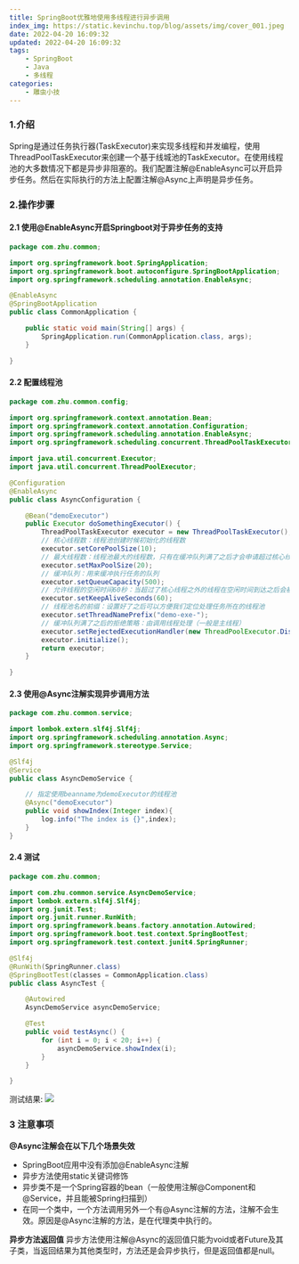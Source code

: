 ```yaml
---
title: SpringBoot优雅地使用多线程进行异步调用
index_img: https://static.kevinchu.top/blog/assets/img/cover_001.jpeg
date: 2022-04-20 16:09:32
updated: 2022-04-20 16:09:32
tags:
    - SpringBoot
    - Java
    - 多线程
categories:
    - 雕虫小技
---
```

### 1.介绍
Spring是通过任务执行器(TaskExecutor)来实现多线程和并发编程，使用ThreadPoolTaskExecutor来创建一个基于线城池的TaskExecutor。在使用线程池的大多数情况下都是异步非阻塞的。我们配置注解@EnableAsync可以开启异步任务。然后在实际执行的方法上配置注解@Async上声明是异步任务。

### 2.操作步骤

#### 2.1 使用@EnableAsync开启Springboot对于异步任务的支持

```JAVA
package com.zhu.common;

import org.springframework.boot.SpringApplication;
import org.springframework.boot.autoconfigure.SpringBootApplication;
import org.springframework.scheduling.annotation.EnableAsync;

@EnableAsync
@SpringBootApplication
public class CommonApplication {

    public static void main(String[] args) {
        SpringApplication.run(CommonApplication.class, args);
    }

}
```


#### 2.2 配置线程池

```JAVA
package com.zhu.common.config;

import org.springframework.context.annotation.Bean;
import org.springframework.context.annotation.Configuration;
import org.springframework.scheduling.annotation.EnableAsync;
import org.springframework.scheduling.concurrent.ThreadPoolTaskExecutor;

import java.util.concurrent.Executor;
import java.util.concurrent.ThreadPoolExecutor;

@Configuration
@EnableAsync
public class AsyncConfiguration {

    @Bean("demoExecutor")
    public Executor doSomethingExecutor() {
        ThreadPoolTaskExecutor executor = new ThreadPoolTaskExecutor();
        // 核心线程数：线程池创建时候初始化的线程数
        executor.setCorePoolSize(10);
        // 最大线程数：线程池最大的线程数，只有在缓冲队列满了之后才会申请超过核心线程数的线程
        executor.setMaxPoolSize(20);
        // 缓冲队列：用来缓冲执行任务的队列
        executor.setQueueCapacity(500);
        // 允许线程的空闲时间60秒：当超过了核心线程之外的线程在空闲时间到达之后会被销毁
        executor.setKeepAliveSeconds(60);
        // 线程池名的前缀：设置好了之后可以方便我们定位处理任务所在的线程池
        executor.setThreadNamePrefix("demo-exe-");
        // 缓冲队列满了之后的拒绝策略：由调用线程处理（一般是主线程）
        executor.setRejectedExecutionHandler(new ThreadPoolExecutor.DiscardPolicy());
        executor.initialize();
        return executor;
    }

}
```


#### 2.3 使用@Async注解实现异步调用方法

```JAVA
package com.zhu.common.service;

import lombok.extern.slf4j.Slf4j;
import org.springframework.scheduling.annotation.Async;
import org.springframework.stereotype.Service;

@Slf4j
@Service
public class AsyncDemoService {

    // 指定使用beanname为demoExecutor的线程池
    @Async("demoExecutor")
    public void showIndex(Integer index){
        log.info("The index is {}",index);
    }
}

```

#### 2.4 测试

```JAVA
package com.zhu.common;

import com.zhu.common.service.AsyncDemoService;
import lombok.extern.slf4j.Slf4j;
import org.junit.Test;
import org.junit.runner.RunWith;
import org.springframework.beans.factory.annotation.Autowired;
import org.springframework.boot.test.context.SpringBootTest;
import org.springframework.test.context.junit4.SpringRunner;

@Slf4j
@RunWith(SpringRunner.class)
@SpringBootTest(classes = CommonApplication.class)
public class AsyncTest {

    @Autowired
    AsyncDemoService asyncDemoService;

    @Test
    public void testAsync() {
        for (int i = 0; i < 20; i++) {
            asyncDemoService.showIndex(i);
        }
    }

}

```
测试结果:
![](https://static.kevinchu.top/blog/public/20220526165712.png)

### 3 注意事项

**@Async注解会在以下几个场景失效**
- SpringBoot应用中没有添加@EnableAsync注解
- 异步方法使用static关键词修饰
- 异步类不是一个Spring容器的bean（一般使用注解@Component和@Service，并且能被Spring扫描到）
- 在同一个类中，一个方法调用另外一个有@Async注解的方法，注解不会生效。原因是@Async注解的方法，是在代理类中执行的。

**异步方法返回值**
异步方法使用注解@Async的返回值只能为void或者Future及其子类，当返回结果为其他类型时，方法还是会异步执行，但是返回值都是null。
